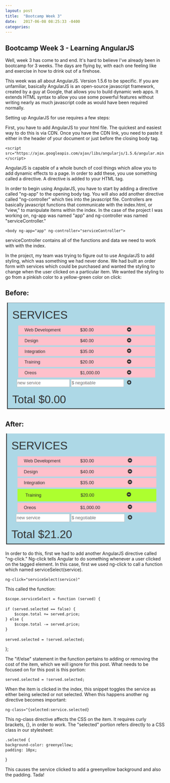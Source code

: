 ```yaml
---
layout: post
title:  "Bootcamp Week 3"
date:   2017-06-08 08:25:33 -0400
categories: 		
---
```

## Bootcamp Week 3 - Learning AngularJS

Well, week 3 has come to and end. It's hard to believe I've already been in bootcamp for 3 weeks. The days are flying by, with each one feeling like and exercise in how to drink out of a firehose.

This week was all about AngularJS. Version 1.5.6 to be specific. If you are unfamiliar, basically AngularJS is an open-source javascript framework, created by a guy at Google, that allows you to build dynamic web apps. It extends HTML syntax to allow you use some powerful features without writing nearly as much javascript code as would have been required normally.

Setting up AngularJS for use requires a few steps:

First, you have to add AngularJS to your html file. The quickest and easiest way to do this is via CDN. Once you have the CDN link, you need to paste it either in the header of your document or just before the closing body tag.

    <script src="https://ajax.googleapis.com/ajax/libs/angularjs/1.5.6/angular.min.js"></script>

AngularJS is capable of a whole bunch of cool things which allow you to add dynamic effects to a page. In order to add these, you use something called a directive. A directive is added to your HTML tag.

In order to begin using AngularJS, you have to start by adding a directive called "ng-app" to the opening body tag. You will also add another directive called "ng-controller" which ties into the javascript file. Controllers are basically javascript functions that communicate with the index.html, or "view," to manipulate items within the index. In the case of the project I was working on, ng-app was named "app" and ng-controller was named "serviceController."

    <body ng-app="app" ng-controller="serviceController">

serviceController contains all of the functions and data we need to work with with the index.

In the project, my team was trying to figure out to use AngularJS to add styling, which was something we had never done. We had built an order form with services which could be purchased and wanted the styling to change when the user clicked on a particular item. We wanted the styling to go from a pinkish color to a yellow-green color on click:

## Before:

![Before](/img/orderform1.png)

## After:

![After](/img/orderform2.png)

In order to do this, first we had to add another AngularJS directive called "ng-click." Ng-click tells Angular to do something whenever a user clicked on the tagged element. In this case, first we used ng-click to call a function which named serviceSelect(service).

    ng-click="serviceSelect(service)"

This called the function:

    $scope.serviceSelect = function (served) {

    if (served.selected == false) {
        $scope.total += served.price;
    } else {
        $scope.total -= served.price;
    }

    served.selected = !served.selected;    

};    

The "if/else" statement in the function pertains to adding or removing the cost of the item, which we will ignore for this post. What needs to be focused on for this post is this portion:

    served.selected = !served.selected;

When the item is clicked in the index, this snippet toggles the service as either being selected or not selected. When this happens another ng directive becomes important:

    ng-class="{selected:service.selected}

This ng-class directive affects the CSS on the item. It requires curly brackets, {}, in order to work. The "selected" portion refers directly to a CSS class in our stylesheet:

    .selected {
    background-color: greenyellow;
    padding: 10px;
}

This causes the service clicked to add a greenyellow background and also the padding. Tada!


